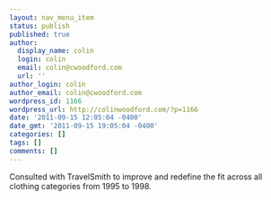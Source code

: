 ```yaml
---
layout: nav_menu_item
status: publish
published: true
author:
  display_name: colin
  login: colin
  email: colin@cwoodford.com
  url: ''
author_login: colin
author_email: colin@cwoodford.com
wordpress_id: 1166
wordpress_url: http://colinwoodford.com/?p=1166
date: '2011-09-15 12:05:04 -0400'
date_gmt: '2011-09-15 19:05:04 -0400'
categories: []
tags: []
comments: []
---
```

<p>Consulted with TravelSmith to improve and redefine the fit across all clothing categories from 1995 to 1998.</p>
